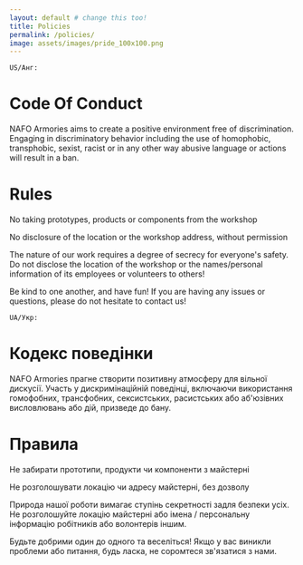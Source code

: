 ```yaml
---
layout: default # change this too!
title: Policies
permalink: /policies/
image: assets/images/pride_100x100.png
---
```


`US/Анг:`

# Code Of Conduct

NAFO Armories aims to create a positive environment free of discrimination.  Engaging in discriminatory behavior including the use of homophobic, transphobic, sexist, racist or in any other way abusive language or actions will result in a ban.

# Rules


No taking prototypes, products or components from the workshop


No disclosure of the location or the workshop address, without permission


The nature of our work requires a degree of secrecy for everyone's safety.  Do not disclose the location of the workshop or the names/personal information of its employees or volunteers to others!

Be kind to one another, and have fun! If you are having any issues or questions, please do not hesitate to contact us!


`UA/Укр:`

# Кодекс поведінки

NAFO Armories прагне створити позитивну атмосферу для вільної дискусії. 
Участь у дискримінаційній поведінці, включаючи використання гомофобних, трансфобних, сексистських, расистських або аб'юзівних висловлювань або дій, призведе до бану.


# Правила

Не забирати прототипи, продукти чи компоненти з майстерні


Не розголошувати локацію чи адресу майстерні, без дозволу


Природа нашої роботи вимагає ступінь секретності задля безпеки усіх. Не розголошуйте локацію майстерні або імена / персональну інформацію робітників або волонтерів іншим.

Будьте добрими один до одного та веселіться! Якщо у вас виникли проблеми або питання, будь ласка, не соромтеся зв'язатися з нами.


<br>
<br>
